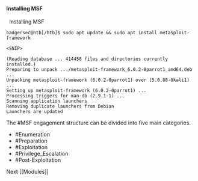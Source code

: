 

#### Installing MSF

  Installing MSF

```shell-session
badgersec@htb[/htb]$ sudo apt update && sudo apt install metasploit-framework

<SNIP>

(Reading database ... 414458 files and directories currently installed.)
Preparing to unpack .../metasploit-framework_6.0.2-0parrot1_amd64.deb ...
Unpacking metasploit-framework (6.0.2-0parrot1) over (5.0.88-0kali1) ...
Setting up metasploit-framework (6.0.2-0parrot1) ...
Processing triggers for man-db (2.9.1-1) ...
Scanning application launchers
Removing duplicate launchers from Debian
Launchers are updated
```

The #MSF engagement structure can be divided into five main categories.

-   #Enumeration
-   #Preparation
-   #Exploitation
-   #Privilege_Escalation
-   #Post-Exploitation

Next [[Modules]]
